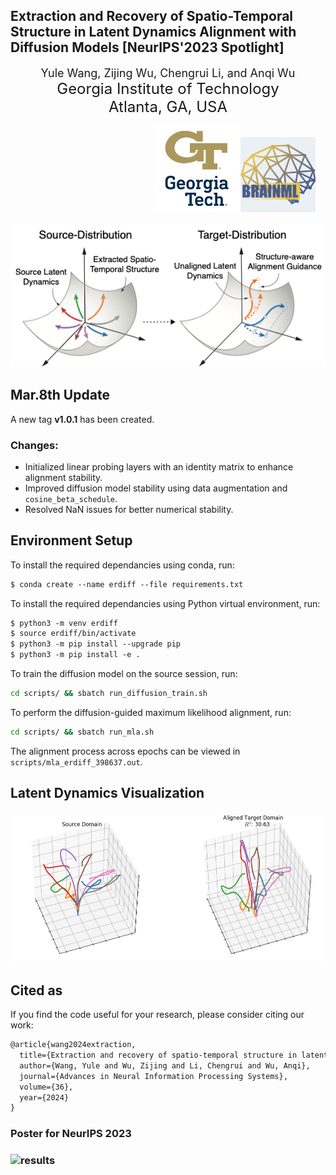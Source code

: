 <h2>Extraction and Recovery of Spatio-Temporal Structure in Latent Dynamics Alignment with Diffusion Models [NeurIPS'2023 Spotlight]</h2>

<div align='center' ><font size='4'>Yule Wang, Zijing Wu, Chengrui Li, and Anqi Wu</font></div>

<div align='center' ><font size='5'>Georgia Institute of Technology</font></div>

<div align='center' ><font size='5'>Atlanta, GA, USA</font></div>

&nbsp;&nbsp;&nbsp;&nbsp;&nbsp;&nbsp;&nbsp;&nbsp;&nbsp;&nbsp;&nbsp;&nbsp;&nbsp;&nbsp;&nbsp;&nbsp;&nbsp;&nbsp;&nbsp;&nbsp;&nbsp;&nbsp;&nbsp;&nbsp;&nbsp;&nbsp;&nbsp;&nbsp;&nbsp;&nbsp;&nbsp;&nbsp;&nbsp;&nbsp;&nbsp;&nbsp;&nbsp;&nbsp;&nbsp;&nbsp; &nbsp;&nbsp;&nbsp;&nbsp;&nbsp;&nbsp;&nbsp;&nbsp;&nbsp;&nbsp;&nbsp;&nbsp;&nbsp;&nbsp;&nbsp;&nbsp;                 <img src="images/GTVertical_RGB.png" alt="GTVertical_RGB" width="140" /><img src="images/127633222.png" alt="GTVertical_RGB" width="120" />



<div align=center><img src="images/ERDiff_main_github.png", width="650"></div>

## Mar.8th Update 

A new tag **v1.0.1** has been created.

### Changes:
- Initialized linear probing layers with an identity matrix to enhance alignment stability.  
- Improved diffusion model stability using data augmentation and `cosine_beta_schedule`.  
- Resolved NaN issues for better numerical stability.  



## **Environment Setup**

To install the required dependancies using conda, run:

```markdown
$ conda create --name erdiff --file requirements.txt
```

To install the required dependancies using Python virtual environment, run:
```markdown
$ python3 -m venv erdiff
$ source erdiff/bin/activate
$ python3 -m pip install --upgrade pip
$ python3 -m pip install -e .
```

To train the diffusion model on the source session, run:
```bash
cd scripts/ && sbatch run_diffusion_train.sh
```

To perform the diffusion-guided maximum likelihood alignment, run:
```bash
cd scripts/ && sbatch run_mla.sh
```

The alignment process across epochs can be viewed in `scripts/mla_erdiff_398637.out`.

## **Latent Dynamics Visualization**

###  ![results](images/results_aligned.png)


## **Cited as**
If you find the code useful for your research, please consider citing our work:

```markdown
@article{wang2024extraction,
  title={Extraction and recovery of spatio-temporal structure in latent dynamics alignment with diffusion model},
  author={Wang, Yule and Wu, Zijing and Li, Chengrui and Wu, Anqi},
  journal={Advances in Neural Information Processing Systems},
  volume={36},
  year={2024}
}
```

### **Poster for NeurIPS 2023**

###  ![results](images/ERDiff_NeurIPS23_Poster_Final.png)

